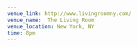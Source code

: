 ```yaml
---
venue_link: http://www.livingroomny.com/
venue_name:  The Living Room
venue_location: New York, NY
time: 8pm
---
```


